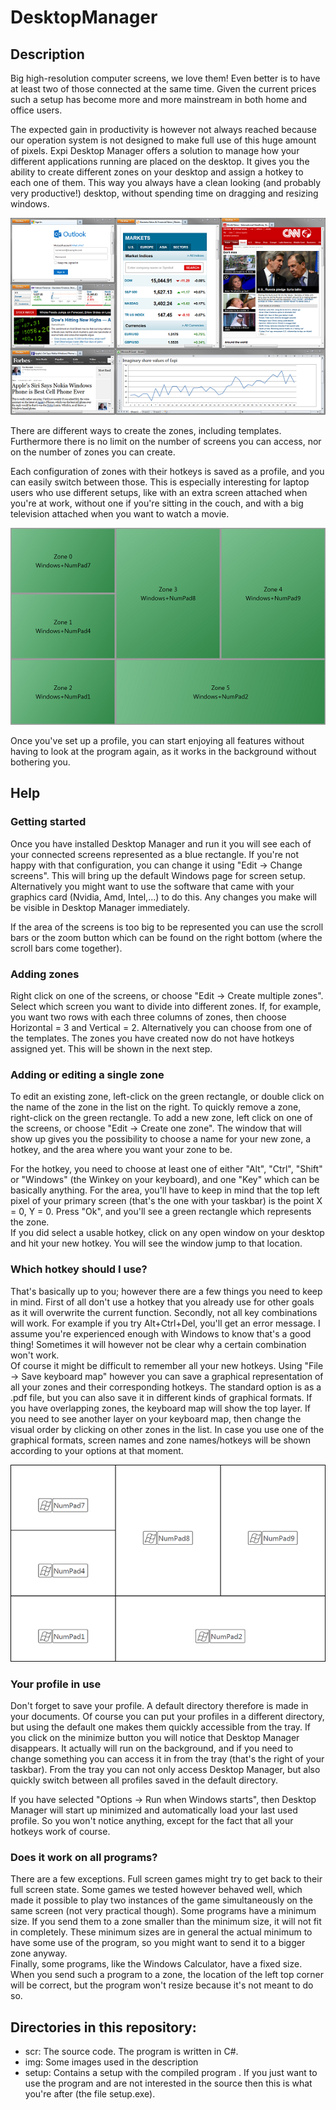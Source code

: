 # DesktopManager

## Description

Big high-resolution computer screens, we love them! Even better is to have at least two of those connected at the same time. Given the current prices such a setup has become more and more mainstream in both home and office users.

The expected gain in productivity is however not always reached because our operation system is not designed to make full use of this huge amount of pixels. Expi Desktop Manager offers a solution to manage how your different applications running are placed on the desktop. It gives you the ability to create different zones on your desktop and assign a hotkey to each one of them. This way you always have a clean looking (and probably very productive!) desktop, without spending time on dragging and resizing windows.

![](img/example1_small.png)

There are different ways to create the zones, including templates. Furthermore there is no limit on the number of screens you can access, nor on the number of zones you can create.

Each configuration of zones with their hotkeys is saved as a profile, and you can easily switch between those. This is especially interesting for laptop users who use different setups, like with an extra screen attached when you're at work, without one if you're sitting in the couch, and with a big television attached when you want to watch a movie.

![](img/keyboardmap_small.png)

Once you've set up a profile, you can start enjoying all features without having to look at the program again, as it works in the background without bothering you.


## Help

### Getting started

Once you have installed Desktop Manager and run it you will see each of your connected screens represented as a blue rectangle. If you're not happy with that configuration, you can change it using "Edit -> Change screens". This will bring up the default Windows page for screen setup. Alternatively you might want to use the software that came with your graphics card (Nvidia, Amd, Intel,...) to do this. Any changes you make will be visible in Desktop Manager immediately.

If the area of the screens is too big to be represented you can use the scroll bars or the zoom button which can be found on the right bottom (where the scroll bars come together).


### Adding zones
Right click on one of the screens, or choose "Edit -> Create multiple zones". Select which screen you want to divide into different zones. If, for example, you want two rows with each three columns of zones, then choose Horizontal = 3 and Vertical = 2. Alternatively you can choose from one of the templates. The zones you have created now do not have hotkeys assigned yet. This will be shown in the next step.


### Adding or editing a single zone

To edit an existing zone, left-click on the green rectangle, or double click on the name of the zone in the list on the right. To quickly remove a zone, right-click on the green rectangle.
To add a new zone, left click on one of the screens, or choose "Edit -> Create one zone". The window that will show up gives you the possibility to choose a name for your new zone, a hotkey, and the area where you want your zone to be.

For the hotkey, you need to choose at least one of either "Alt", "Ctrl", "Shift" or "Windows" (the Winkey on your keyboard), and one "Key" which can be basically anything. For the area, you'll have to keep in mind that the top left pixel of your primary screen (that's the one with your taskbar) is the point X = 0, Y = 0. Press "Ok", and you'll see a green rectangle which represents the zone.<br>
If you did select a usable hotkey, click on any open window on your desktop and hit your new hotkey. You will see the window jump to that location.


### Which hotkey should I use?

That's basically up to you; however there are a few things you need to keep in mind. First of all don't use a hotkey that you already use for other goals as it will overwrite the current function. Secondly, not all key combinations will work. For example if you try Alt+Ctrl+Del, you'll get an error message. I assume you're experienced enough with Windows to know that's a good thing! Sometimes it will however not be clear why a certain combination won't work.<br>
Of course it might be difficult to remember all your new hotkeys. Using "File -> Save keyboard map" however you can save a graphical representation of all your zones and their corresponding hotkeys. The standard option is as a .pdf file, but you can also save it in different kinds of graphical formats. If you have overlapping zones, the keyboard map will show the top layer. If you need to see another layer on your keyboard map, then change the visual order by clicking on other zones in the list. In case you use one of the graphical formats, screen names and zone names/hotkeys will be shown according to your options at that moment.

![](img/keyboardmap_pdf_small.png)


### Your profile in use

Don't forget to save your profile. A default directory therefore is made in your documents. Of course you can put your profiles in a different directory, but using the default one makes them quickly accessible from the tray. If you click on the minimize button you will notice that Desktop Manager disappears. It actually will run on the background, and if you need to change something you can access it in from the tray (that's the right of your taskbar). From the tray you can not only access Desktop Manager, but also quickly switch between all profiles saved in the default directory.

If you have selected "Options -> Run when Windows starts", then Desktop Manager will start up minimized and automatically load your last used profile. So you won't notice anything, except for the fact that all your hotkeys work of course.


### Does it work on all programs?

There are a few exceptions. Full screen games might try to get back to their full screen state. Some games we tested however behaved well, which made it possible to play two instances of the game simultaneously on the same screen (not very practical though).
Some programs have a minimum size. If you send them to a zone smaller than the minimum size, it will not fit in completely. These minimum sizes are in general the actual minimum to have some use of the program, so you might want to send it to a bigger zone anyway.<br>
Finally, some programs, like the Windows Calculator, have a fixed size. When you send such a program to a zone, the location of the left top corner will be correct, but the program won't resize because it's not meant to do so.


## Directories in this repository:

- scr: The source code. The program is written in C#.
- img: Some images used in the description
- setup: Contains a setup with the compiled program . If you just want to use the program and are not interested in the source then this is what you're after (the file setup.exe).
